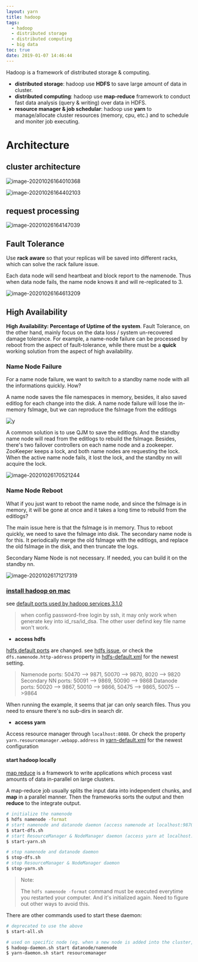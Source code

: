 ```yaml
---
layout: yarn
title: hadoop
tags:
  - hadoop
  - distributed storage
  - distributed computing
  - big data
toc: true
date: 2019-01-07 14:46:44
---
```



Hadoop is a framework of distributed storage & computing.

* **distributed storage**: hadoop use **HDFS** to save large amount of data in cluster.
* **distributed computing**: hadoop use **map-reduce** framework to conduct fast data analysis (query & writing) over data in HDFS.
* **resource manager & job schedular**: hadoop use **yarn** to manage/allocate cluster resources (memory, cpu, etc.) and to schedule  and moniter job executing.



# Architecture

## cluster architecture 

![image-20201026164010368](/images/hadoop-20201026164010368.png)

![image-20201026164402103](/images/hadoop-20201026164402103.png)

## request processing

![image-20201026164147039](/images/hadoop-20201026164147039.png)

## Fault Tolerance

Use **rack aware** so that your replicas will be saved into different racks, which can solve the rack failure issue.

Each data node will send heartbeat and block report to the namenode. Thus when data node fails, the name node knows it and will re-replicated to 3.

![image-20201026164613209](/images/hadoop-20201026164613209.png)

## High Availability

**High Availability: Percentage of Uptime of the system**. Fault Tolerance, on the other hand, mainly focus on the data loss / system un-recovered damage tolerance. For example, a name-node failure can be processed by reboot from the aspect of fault-tolerance, while there must be a **quick** working solution from the aspect of high availability.

### Name Node Failure

For a name node failure, we want to switch to a standby name node with all the informations quickly. How?

A name node saves the file namespaces in memory, besides, it also saved editlog for each change into the disk. A name node failure will lose the in-memory fsImage, but we can reproduce the fsImage from the editlogs

![y](/images/hadoop-20201026165814244.png)

A common solution is to use QJM to save the editlogs. And the standby name node will read from the editlogs to rebuild the fsImage. Besides, there's  two failover controllers on each name node and a zookeeper. ZooKeeper keeps a lock, and both name nodes are requesting the lock. When the active name node fails, it lost the lock, and the standby nn will acquire the lock.

![image-20201026170521244](/images/hadoop-20201026170521244.png)

### Name Node Reboot

What if you just want to reboot the name node, and since the fsImage is in memory, it will be gone at once and it takes a long time to rebuild from the editlogs?

The main issue here is that the fsImage is in memory. Thus to reboot quickly, we need to save the fsImage into disk. The secondary name node is for this. It periodically merge the old fsImage with the editlogs, and replace the old fsImage in the disk, and then truncate the logs.

Secondary Name Node is not necessary. If needed, you can build it on the standby nn.

![image-20201026171217319](/images/hadoop-20201026171217319.png)





### [install hadoop on mac](http://www.cnblogs.com/micrari/p/5716851.html)

see [default ports used by hadoop services 3.1.0](http://kontext.tech/docs/DataAndBusinessIntelligence/p/default-ports-used-by-hadoop-services-hdfs-mapreduce-yarn)

> when config password-free login by ssh, it may only work when generate key into id_rsa/id_dsa. The other user defind key file name won't work.

* **access hdfs**

[hdfs default ports](https://ambari.apache.org/1.2.3/installing-hadoop-using-ambari/content/reference_chap2_1.html) are changed. see [hdfs issue](https://issues.apache.org/jira/browse/HDFS-9427), or check the `dfs.namenode.http-address` property in [hdfs-default.xml](https://hadoop.apache.org/docs/r3.2.0/hadoop-project-dist/hadoop-hdfs/hdfs-default.xml) for the newest setting.

> Namenode ports: 50470 --> 9871, 50070 --> 9870, 8020 --> 9820
> Secondary NN ports: 50091 --> 9869, 50090 --> 9868
> Datanode ports: 50020 --> 9867, 50010 --> 9866, 50475 --> 9865, 50075 -- >9864

When running the example, it seems that jar can only search files. Thus you need to ensure there's no sub-dirs in search dir.

* **access yarn**

Access resource manager through `localhost:8088`. Or check the property `yarn.resourcemanager.webapp.address` in  [yarn-default.xml](https://hadoop.apache.org/docs/r3.2.0/hadoop-yarn/hadoop-yarn-common/yarn-default.xml) for the newest configuration

#### start hadoop locally

[map reduce](https://hadoop.apache.org/docs/current/hadoop-mapreduce-client/hadoop-mapreduce-client-core/MapReduceTutorial.html) is a framework to write applications which process vast amounts of data in-parallel on large clusters. 

A map-reduce job usually splits the input data into independent chunks, and **map** in a parallel manner. Then the frameworks sorts the output and then **reduce** to the integrate output.

```sh
# initialize the namenode
$ hdfs namenode -format
# start namenode and datanode daemon (access namenode at localhost:9870)
$ start-dfs.sh
# start ResourceManager & NodeManager daemon (access yarn at localhost:8088)
$ start-yarn.sh

# stop namenode and datanode daemon
$ stop-dfs.sh
# stop ResourceManager & NodeManager daemon
$ stop-yarn.sh
```

> Note:
>
> The `hdfs namenode -format` command must be executed everytime you restarted your computer. And it's initialized again. Need to figure out other ways to avoid this.

There are other commands used to start these daemon:

```sh
# deprecated to use the above
$ start-all.sh

# used on specific node (eg. when a new node is added into the cluster, execute on that node)
$ hadoop-daemon.sh start datanode/namenode
$ yarn-daemon.sh start resourcemanager
```

